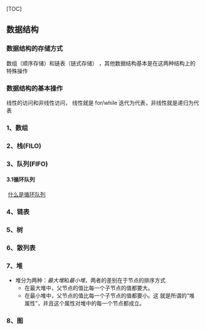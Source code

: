 [TOC]

## 数据结构

### 数据结构的存储方式

 数组（顺序存储）和链表（链式存储） ，其他数据结构基本是在这两种结构上的特殊操作

### 数据结构的基本操作

 线性的访问和非线性访问， 线性就是 for/while 迭代为代表，非线性就是递归为代表

### 1、数组

### 2、栈(FILO)

### 3、队列(FIFO)

#### 3.1循环队列

​        [什么是循环队列](https://blog.csdn.net/lp284558195/article/details/81052168)

### 4、链表

### 5、树

### 6、散列表

### 7、堆

- 堆分为两种：*最大堆*和*最小堆*，两者的差别在于节点的排序方式 
  - 在最大堆中，父节点的值比每一个子节点的值都要大。
  - 在最小堆中，父节点的值比每一个子节点的值都要小。这 就是所谓的“堆属性”，并且这个属性对堆中的每一个节点都成立。 

### 8、图
